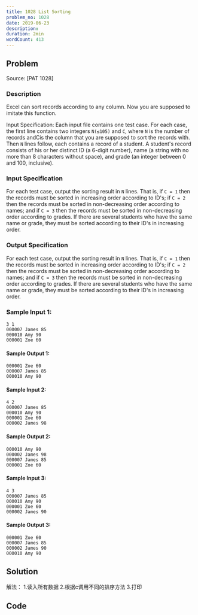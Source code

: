 ```yaml
---
title: 1028 List Sorting
problem_no: 1028
date: 2019-06-23
description:
duration: 2min
wordCount: 413
---
```


<!--more-->

## Problem

Source: [PAT 1028]

### Description

Excel can sort records according to any column. Now you are supposed to imitate this function.

Input Specification:
Each input file contains one test case. For each case, the first line contains two integers `N(≤105)` and `C`, where `N` is the
number of records andCis the column that you are supposed to sort the records with. Then `N` lines follow, each contains a
record of a student. A student's record consists of his or her distinct ID (a 6-digit number), name (a string with no
more than 8 characters without space), and grade (an integer between 0 and 100, inclusive).

### Input Specification

For each test case, output the sorting result in `N` lines. That is, if `C = 1` then the records must be sorted in increasing
order according to ID's; if `C = 2` then the records must be sorted in non-decreasing order according to names; and if `C = 3`
then the records must be sorted in non-decreasing order according to grades. If there are several students who have the
same name or grade, they must be sorted according to their ID's in increasing order.

### Output Specification

For each test case, output the sorting result in `N` lines. That is, if `C = 1` then the records must be sorted in increasing
order according to ID's; if `C = 2` then the records must be sorted in non-decreasing order according to names; and if `C = 3`
then the records must be sorted in non-decreasing order according to grades. If there are several students who have the
same name or grade, they must be sorted according to their ID's in increasing order.

### Sample Input 1:

```text
3 1
000007 James 85
000010 Amy 90
000001 Zoe 60
```

#### Sample Output 1:

```text
000001 Zoe 60
000007 James 85
000010 Amy 90
```

#### Sample Input 2:

```text
4 2
000007 James 85
000010 Amy 90
000001 Zoe 60
000002 James 98
```

#### Sample Output 2:

```text
000010 Amy 90
000002 James 98
000007 James 85
000001 Zoe 60
```

#### Sample Input 3:

```text
4 3
000007 James 85
000010 Amy 90
000001 Zoe 60
000002 James 90
```

#### Sample Output 3:

```text
000001 Zoe 60
000007 James 85
000002 James 90
000010 Amy 90
```

## Solution

解法： 1.读入所有数据 2.根据c调用不同的排序方法 3.打印

## Code




```cpp

```
